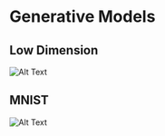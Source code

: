# Generative Models
## Low Dimension
![Alt Text](resources/LowDim_gif.gif)
## MNIST
![Alt Text](resources/mnist_gif.gif)
